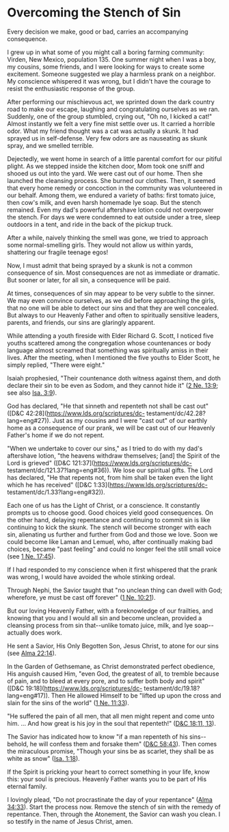 # Overcoming the Stench of Sin

Every decision we make, good or bad, carries an accompanying consequence.

I grew up in what some of you might call a boring farming community: Virden,
New Mexico, population 135. One summer night when I was a boy, my cousins,
some friends, and I were looking for ways to create some excitement. Someone
suggested we play a harmless prank on a neighbor. My conscience whispered it
was wrong, but I didn't have the courage to resist the enthusiastic response
of the group.

After performing our mischievous act, we sprinted down the dark country road
to make our escape, laughing and congratulating ourselves as we ran. Suddenly,
one of the group stumbled, crying out, "Oh no, I kicked a cat!" Almost
instantly we felt a very fine mist settle over us. It carried a horrible odor.
What my friend thought was a cat was actually a skunk. It had sprayed us in
self-defense. Very few odors are as nauseating as skunk spray, and we smelled
terrible.

Dejectedly, we went home in search of a little parental comfort for our
pitiful plight. As we stepped inside the kitchen door, Mom took one sniff and
shooed us out into the yard. We were cast out of our home. Then she launched
the cleansing process. She burned our clothes. Then, it seemed that every home
remedy or concoction in the community was volunteered in our behalf. Among
them, we endured a variety of baths: first tomato juice, then cow's milk, and
even harsh homemade lye soap. But the stench remained. Even my dad's powerful
aftershave lotion could not overpower the stench. For days we were condemned
to eat outside under a tree, sleep outdoors in a tent, and ride in the back of
the pickup truck.

After a while, naively thinking the smell was gone, we tried to approach some
normal-smelling girls. They would not allow us within yards, shattering our
fragile teenage egos!

Now, I must admit that being sprayed by a skunk is not a common consequence of
sin. Most consequences are not as immediate or dramatic. But sooner or later,
for all sin, a consequence will be paid.

At times, consequences of sin may appear to be very subtle to the sinner. We
may even convince ourselves, as we did before approaching the girls, that no
one will be able to detect our sins and that they are well concealed. But
always to our Heavenly Father and often to spiritually sensitive leaders,
parents, and friends, our sins are glaringly apparent.

While attending a youth fireside with Elder Richard G. Scott, I noticed five
youths scattered among the congregation whose countenances or body language
almost screamed that something was spiritually amiss in their lives. After the
meeting, when I mentioned the five youths to Elder Scott, he simply replied,
"There were eight."

Isaiah prophesied, "Their countenance doth witness against them, and doth
declare their sin to be even as Sodom, and they cannot hide it" ([2 Ne.
13:9](https://www.lds.org/scriptures/bofm/2-ne/13.9?lang=eng#8); see also
[Isa. 3:9](https://www.lds.org/scriptures/ot/isa/3.9?lang=eng#8)).

God has declared, "He that sinneth and repenteth not shall be cast out"
([D&amp;C 42:28](https://www.lds.org/scriptures/dc-
testament/dc/42.28?lang=eng#27)). Just as my cousins and I were "cast out" of
our earthly home as a consequence of our prank, we will be cast out of our
Heavenly Father's home if we do not repent.

"When we undertake to cover our sins," as I tried to do with my dad's
aftershave lotion, "the heavens withdraw themselves; [and] the Spirit of the
Lord is grieved" ([D&amp;C 121:37](https://www.lds.org/scriptures/dc-
testament/dc/121.37?lang=eng#36)). We lose our spiritual gifts. The Lord has
declared, "He that repents not, from him shall be taken even the light which
he has received" ([D&amp;C 1:33](https://www.lds.org/scriptures/dc-
testament/dc/1.33?lang=eng#32)).

Each one of us has the Light of Christ, or a conscience. It constantly prompts
us to choose good. Good choices yield good consequences. On the other hand,
delaying repentance and continuing to commit sin is like continuing to kick
the skunk. The stench will become stronger with each sin, alienating us
further and further from God and those we love. Soon we could become like
Laman and Lemuel, who, after continually making bad choices, became "past
feeling" and could no longer feel the still small voice (see [1 Ne.
17:45](https://www.lds.org/scriptures/bofm/1-ne/17.45?lang=eng#44)).

If I had responded to my conscience when it first whispered that the prank was
wrong, I would have avoided the whole stinking ordeal.

Through Nephi, the Savior taught that "no unclean thing can dwell with God;
wherefore, ye must be cast off forever" ([1 Ne.
10:21](https://www.lds.org/scriptures/bofm/1-ne/10.21?lang=eng#20)).

But our loving Heavenly Father, with a foreknowledge of our frailties, and
knowing that you and I would all sin and become unclean, provided a cleansing
process from sin that--unlike tomato juice, milk, and lye soap--actually does
work.

He sent a Savior, His Only Begotten Son, Jesus Christ, to atone for our sins
(see [Alma
22:14](https://www.lds.org/scriptures/bofm/alma/22.14?lang=eng#13)).

In the Garden of Gethsemane, as Christ demonstrated perfect obedience, His
anguish caused Him, "even God, the greatest of all, to tremble because of
pain, and to bleed at every pore, and to suffer both body and spirit"
([D&amp;C 19:18](https://www.lds.org/scriptures/dc-
testament/dc/19.18?lang=eng#17)). Then He allowed Himself to be "lifted up
upon the cross and slain for the sins of the world" ([1 Ne.
11:33](https://www.lds.org/scriptures/bofm/1-ne/11.33?lang=eng#32)).

"He suffered the pain of all men, that all men might repent and come unto him.
... And how great is his joy in the soul that repenteth!" ([D&amp;C 18:11,
13](https://www.lds.org/scriptures/dc-testament/dc/18.11%2C13?lang=eng#10)).

The Savior has indicated how to know "if a man repenteth of his sins--behold,
he will confess them and forsake them" ([D&amp;C
58:43](https://www.lds.org/scriptures/dc-testament/dc/58.43?lang=eng#42)).
Then comes the miraculous promise, "Though your sins be as scarlet, they shall
be as white as snow" ([Isa.
1:18](https://www.lds.org/scriptures/ot/isa/1.18?lang=eng#17)).

If the Spirit is pricking your heart to correct something in your life, know
this: your soul is precious. Heavenly Father wants you to be part of His
eternal family.

I lovingly plead, "Do not procrastinate the day of your repentance" ([Alma
34:33](https://www.lds.org/scriptures/bofm/alma/34.33?lang=eng#32)). Start the
process now. Remove the stench of sin with the remedy of repentance. Then,
through the Atonement, the Savior can wash you clean. I so testify in the name
of Jesus Christ, amen.

